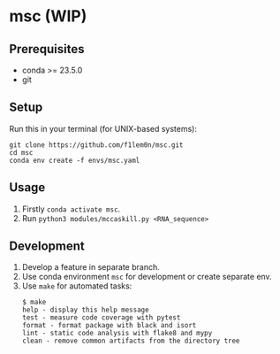 # msc (WIP)

## Prerequisites

- conda >= 23.5.0
- git

## Setup

Run this in your terminal (for UNIX-based systems):

```
git clone https://github.com/f1lem0n/msc.git
cd msc
conda env create -f envs/msc.yaml
```

## Usage

1. Firstly `conda activate msc`.
2. Run `python3 modules/mccaskill.py <RNA_sequence>`

## Development

1. Develop a feature in separate branch.
2. Use conda environment `msc` for development or create separate env.
3. Use `make` for automated tasks:
    ```
    $ make
    help - display this help message
    test - measure code coverage with pytest
    format - format package with black and isort
    lint - static code analysis with flake8 and mypy
    clean - remove common artifacts from the directory tree
    ```
